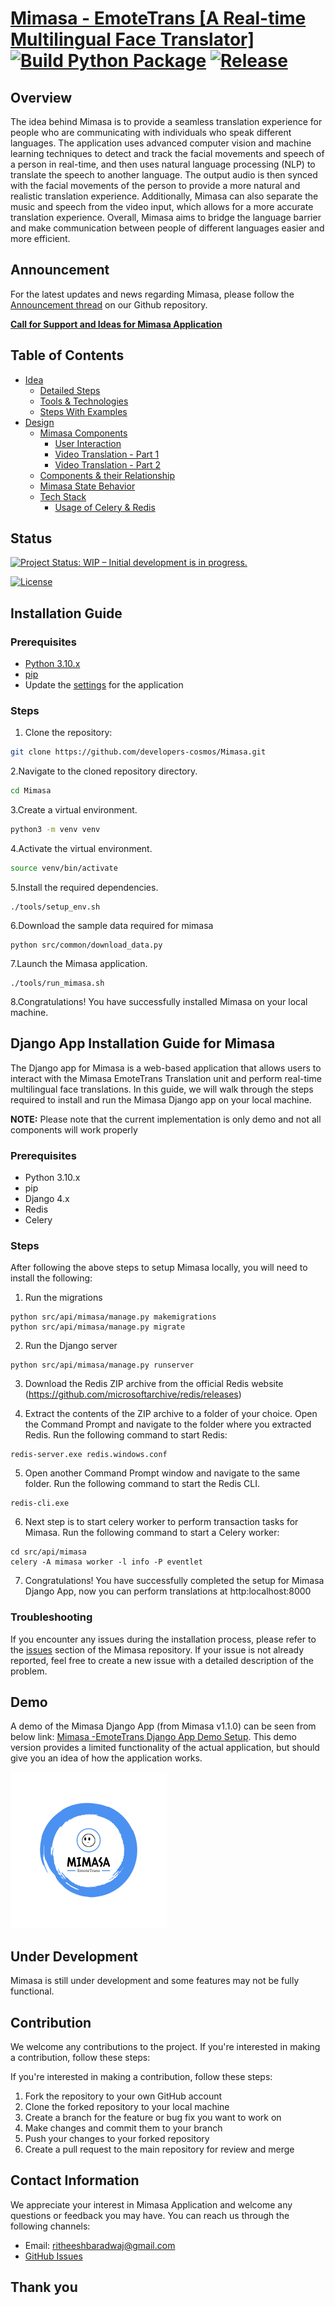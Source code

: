 # [Mimasa - EmoteTrans [A Real-time Multilingual Face Translator]](https://github.com/developers-cosmos/Mimasa) [![Build Python Package](https://github.com/developers-cosmos/Mimasa/actions/workflows/python-build.yml/badge.svg?branch=main)](https://github.com/developers-cosmos/Mimasa/actions/workflows/python-build.yml) [![Release](https://github.com/developers-cosmos/Mimasa/actions/workflows/release.yml/badge.svg)](https://github.com/developers-cosmos/Mimasa/actions/workflows/release.yml)

## Overview

The idea behind Mimasa is to provide a seamless translation experience for people who are communicating with individuals who speak different languages. The application uses advanced computer vision and machine learning techniques to detect and track the facial movements and speech of a person in real-time, and then uses natural language processing (NLP) to translate the speech to another language. The output audio is then synced with the facial movements of the person to provide a more natural and realistic translation experience. Additionally, Mimasa can also separate the music and speech from the video input, which allows for a more accurate translation experience. Overall, Mimasa aims to bridge the language barrier and make communication between people of different languages easier and more efficient.

## Announcement

For the latest updates and news regarding Mimasa, please follow the [Announcement thread](https://github.com/developers-cosmos/Mimasa/discussions/categories/announcements) on our Github repository.

**[Call for Support and Ideas for Mimasa Application](https://github.com/developers-cosmos/Mimasa/discussions/11)**

## Table of Contents

- [Idea](./docs/idea/concept.md)
  - [Detailed Steps](./docs/idea/concept.md/#steps)
  - [Tools & Technologies](./docs/idea/concept.md/#tools--technologies)
  - [Steps With Examples](./docs/idea/concept.md/#overview)
- [Design](./docs/design/DESIGN.md)
  - [Mimasa Components](./docs/design/DESIGN.md/#design-of-mimasa-components)
    - [User Interaction](./docs/design/DESIGN.md#user-uploading-video--requesting-translation)
    - [Video Translation - Part 1](./docs/design/DESIGN.md/#video-translation---part-1)
    - [Video Translation - Part 2](./docs/design/DESIGN.md/#video-translation---part-2)
  - [Components & their Relationship](./docs/design/DESIGN.md#design-of-components)
  - [Mimasa State Behavior](./docs/design/DESIGN.md#mimasa-state-behavior)
  - [Tech Stack](./docs/tech_stack/README.md)
    - [Usage of Celery & Redis](./docs/tech_stack/celery_and_redis.md)

## Status

[![Project Status: WIP – Initial development is in progress.](https://www.repostatus.org/badges/latest/wip.svg)](https://www.repostatus.org/#wip)

[![License](https://img.shields.io/badge/License-Apache%202.0-blue.svg)](https://opensource.org/licenses/Apache-2.0)

## Installation Guide

### Prerequisites

- [Python 3.10.x](https://www.python.org/downloads/)
- [pip](https://pip.pypa.io/en/stable/installation/)
- Update the [settings](https://github.com/developers-cosmos/Mimasa/blob/main/src/common/config.py) for the application

### Steps

1. Clone the repository:

```bash
git clone https://github.com/developers-cosmos/Mimasa.git
```

2.Navigate to the cloned repository directory.

```bash
cd Mimasa
```

3.Create a virtual environment.

```bash
python3 -m venv venv
```

4.Activate the virtual environment.

```bash
source venv/bin/activate
```

5.Install the required dependencies.

```shell
./tools/setup_env.sh
```

6.Download the sample data required for mimasa

```shell
python src/common/download_data.py
```

7.Launch the Mimasa application.

```shell
./tools/run_mimasa.sh
```

8.Congratulations! You have successfully installed Mimasa on your local machine.

## Django App Installation Guide for Mimasa

The Django app for Mimasa is a web-based application that allows users to interact with the Mimasa EmoteTrans Translation unit and perform real-time multilingual face translations. In this guide, we will walk through the steps required to install and run the Mimasa Django app on your local machine.

**NOTE:** Please note that the current implementation is only demo and not all components will work properly

### Prerequisites

- Python 3.10.x
- pip
- Django 4.x
- Redis
- Celery

### Steps

After following the above steps to setup Mimasa locally, you will need to install the following:

1. Run the migrations

```shell
python src/api/mimasa/manage.py makemigrations
python src/api/mimasa/manage.py migrate
```

2. Run the Django server

```shell
python src/api/mimasa/manage.py runserver
```

3. Download the Redis ZIP archive from the official Redis website (<https://github.com/microsoftarchive/redis/releases>)

4. Extract the contents of the ZIP archive to a folder of your choice. Open the Command Prompt and navigate to the folder where you extracted Redis.
Run the following command to start Redis:

```shell
redis-server.exe redis.windows.conf
```

5. Open another Command Prompt window and navigate to the same folder. Run the following command to start the Redis CLI.

```shell
redis-cli.exe
```

6. Next step is to start celery worker to perform transaction tasks for Mimasa.
Run the following command to start a Celery worker:

```shell
cd src/api/mimasa
celery -A mimasa worker -l info -P eventlet
```

7. Congratulations! You have successfully completed the setup for Mimasa Django App, now you can perform translations at http:localhost:8000

### Troubleshooting

If you encounter any issues during the installation process, please refer to the [issues](https://github.com/developers-cosmos/Mimasa/issues) section of the Mimasa repository. If your issue is not already reported, feel free to create a new issue with a detailed description of the problem.

## Demo

A demo of the Mimasa Django App (from Mimasa v1.1.0) can be seen from below link: [Mimasa -EmoteTrans Django App Demo Setup](https://drive.google.com/file/d/1uG8pZMbJExo8oxWyOHEuLonoIt1pZ99S/view?usp=sharing). This demo version provides a limited functionality of the actual application, but should give you an idea of how the application works.

<a href="https://drive.google.com/file/d/1uG8pZMbJExo8oxWyOHEuLonoIt1pZ99S/view">
  <img src="data/images/mimasa-logo.png" alt="Mimasa - EmoteTrans Django App Demo Setup" width="250" height="250">
</a>

## Under Development

Mimasa is still under development and some features may not be fully functional.

## Contribution

We welcome any contributions to the project. If you're interested in making a contribution, follow these steps:

If you're interested in making a contribution, follow these steps:

1. Fork the repository to your own GitHub account
2. Clone the forked repository to your local machine
3. Create a branch for the feature or bug fix you want to work on
4. Make changes and commit them to your branch
5. Push your changes to your forked repository
6. Create a pull request to the main repository for review and merge

## Contact Information

We appreciate your interest in Mimasa Application and welcome any questions or feedback you may have. You can reach us through the following channels:

- Email: <ritheeshbaradwaj@gmail.com>
- [GitHub Issues](https://github.com/developers-cosmos/Mimasa/issues)

## Thank you
